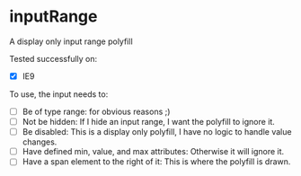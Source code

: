 # inputRange
A display only input range polyfill

Tested successfully on:
- [x] IE9

To use, the input needs to:
- [ ] Be of type range: for obvious reasons ;)
- [ ] Not be hidden: If I hide an input range, I want the polyfill to ignore it.
- [ ] Be disabled: This is a display only polyfill, I have no logic to handle value changes.
- [ ] Have defined min, value, and max attributes: Otherwise it will ignore it.
- [ ] Have a span element to the right of it: This is where the polyfill is drawn.
